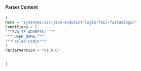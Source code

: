 #### Parser Content
```Java
{
Name = "symantec-csp-json-endpoint-login-fail-failedlogin"
Conditions = [
"""SVA_IP_ADDRESS: """
""" USER_NAME:"""
"""Failed Login"""
]
ParserVersion = "v1.0.0"


}
```